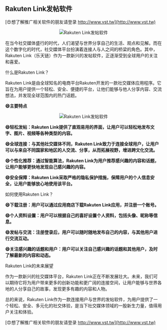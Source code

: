 ## **Rakuten Link发帖软件**

[😍想了解推广相关软件的朋友请登录 http://www.vst.tw](http://www.vst.tw)

 <center><img src="https://vst.tw/MP4/tuiguang/png/8.png" alt="Rakuten Link发帖软件"></center>

在当今社交媒体盛行的时代，人们渴望与世界分享自己的生活、观点和见解。而在这个数字化的时代，社交媒体平台扮演着连接人与人之间的桥梁的角色。其中，Rakuten Link（乐天链）作为一款新兴的发帖软件，正逐渐受到全球用户的关注和喜爱。

什么是Rakuten Link？

Rakuten Link是由全球知名的电商平台Rakuten开发的一款社交媒体应用程序。它旨在为用户提供一个轻松、安全、便捷的平台，让他们能够与他人分享内容、交流想法，并发现全球范围内的热门话题。

**😄主要特点**

 <center><img src="https://vst.tw/MP4/tuiguang/png/5.png" alt="Rakuten Link发帖软件"></center>

**😄轻松发帖：Rakuten Link提供了直观易用的界面，让用户可以轻松地发布文字、图片、视频等各种类型的内容。**

**😄全球连接：与其他社交媒体不同，Rakuten Link致力于连接全球用户，让用户可以与来自不同国家和地区的人交流、分享，从而拓展视野，增进跨文化交流。**

**😄个性化推荐：通过智能算法，Rakuten Link为用户推荐感兴趣的内容和话题，让用户能够更快地发现自己感兴趣的内容。**

**😄安全保障：Rakuten Link采取严格的隐私保护措施，保障用户的个人信息安全，让用户能够放心地使用该平台。**

如何使用Rakuten Link？

**😄下载注册：用户可以通过应用商店下载Rakuten Link应用，并注册一个账号。**

**😄个人资料设置：用户可以根据自己的喜好设置个人资料，包括头像、昵称等信息。**

**😄发帖与交流：注册登录后，用户可以随时随地发布自己的内容，与其他用户进行交流互动。**

**😄关注感兴趣的话题和用户：用户可以关注自己感兴趣的话题和其他用户，及时了解最新的内容和动态。**

Rakuten Link的未来展望

作为一款新兴的社交媒体平台，Rakuten Link正在不断发展壮大。未来，我们可以期待它将为用户带来更多的创新功能和更广阔的连接空间，让用户能够与世界各地的人分享自己的故事，发现更多有趣的内容和人物。

总的来说，Rakuten Link作为一款连接用户与世界的发帖软件，为用户提供了一个轻松、安全、多元化的社交体验，是当下社交媒体领域的一股新生力量，值得用户关注和体验。

[😍想了解推广相关软件的朋友请登录 http://www.vst.tw](http://www.vst.tw)



